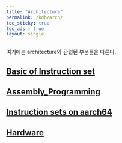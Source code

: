 ```yaml
---
title: "Architecture"
permalink: /kdb/arch/
toc_sticky: true
toc_ads : true
layout: single
---
```


여기에는 architecture와 관련된 부분들을 다룬다.

## [Basic of Instruction set](/kdb/arch/basic_of_instruction_set)
## [Assembly_Programming](/kdb/arch/assembly_programming)
## [Instruction sets on aarch64](/kdb/arch/instruction_sets_on_aarch64/)
## [Hardware](/kdb/arch/hardware/)
